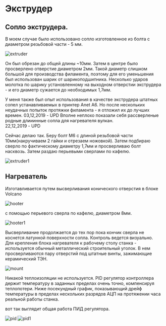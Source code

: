 # Экструдер

## Сопло экструдера.

В моем случае было использовано сопло изготовленное из болта с диаметром резьбовой части - 5 мм.

![extruder](img/extruder.jpg)

Он был обрезан до общей длины ~10мм. Затем в центре было просверлено отверстие диаметром 2мм. Такой диаметр слишком большой для производства филамента, поэтому для его уменьшения был использован шарик от шарикоподшипника.  Несколько ударов молотка по шарику установленному на выходном отверстии экструдера - и его диаметр сужается до необходимых 1,7мм. 

У меня также был опыт использования в качестве экструдера штатных сопел устанавливаемых в принтер Anet A6. Но после нескольких неудачных попыток протяжки филамента - я отложил их до лучших времен. 
03,12,2019 - UPD 
Вполне неплохо показали себя рассверленые родные длииинные сопла для нагревателя вулкан.  
22,12,2019 - UPD

Сейчас делаю так. Беру болт М6 с длиной резьбовой части 10мм(накручиваем 2 гайки и отрезаем ножовкой). Затем подбираю сверло по фактическому диаметру 1,7мм и просверливаю болт насквозь. Затем раздаю перьевыми сверлами по кафелю. 

![extruder1](img/extruder1.jpg)

## Нагреватель

Изготавливается путем высверливания конического отверстия в блоке Volcano

![hooter](img/hooter.jpg)

с помощью перьевого сверла по кафелю, диаметром 8мм.

![hooter1](img/hooter1.jpg)

Высверливание продолжается до тех пор пока кончик сверла не коснется латунной поверхности сопла. Контроль ведется визуально. 
Для крепления блока нагревателя к рабочему столу станка - используется обычный металлический строительный уголок. В нем просверливаются пару отверстий под штатные винты, зажимающие керамический ТЭН. 

![mount](img/mount.jpg)

Никакой теплоизоляции не используется. PID регулятор контроллера держит температуру в заданных пределах очень точно, компенсируя теплопотери. Ниже посекундный график, показывающий дрейф температуры в пределах нескольких разрядов АЦП на протяжении часа реальной работы станка. 

вот так выглядит общая работа ПИД регулятора. 

![pid](img/pid.jpg)
![pid1](img/pid1.jpg)
